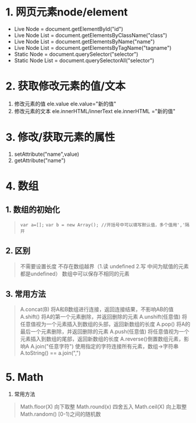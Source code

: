 # 1. 网页元素node/element
* Live Node = document.getElementById("id")
* Live Node List = document.getElementsByClassName("class")
* Live Node List = document.getElementsByName("name")
* Live Node List = document.getElementsByTagName("tagname")
* Static Node = document.querySelector("selector")
* Static Node List = document.querySelectorAll("selector")
# 2. 获取修改元素的值/文本
1. 修改元素的值 ele.value   ele.value="新的值"
2. 修改元素的文本 ele.innerHTML/innerText   ele.innerHTML ="新的值"
# 3. 修改/获取元素的属性
1. setAttribute("name",value)
2. getAttribute("name")
# 4. 数组
## 1. 数组的初始化
> ```var a=[];```
> ```var b = new Array(); //开括号中可以填写默认值，多个值用','隔开```
## 2. 区别
> 不需要设置长度
> 不存在数组越界（1.读 undefined 2.写 中间为赋值的元素都是undefined）
> 数组中可以保存不相同的元素
## 3. 常用方法
> A.concat(B) 将A和B数组进行连接，返回连接结果，不影响AB的值
> A.shift() 将A的第一个元素删除，并返回删除的元素
> A.unshift(任意值) 将任意值视为一个元素插入到数组的头部，返回新数组的长度
> A.pop() 将A的最后一个元素删除，并返回删除的元素
> A.push(任意值) 将任意值视为一个元素插入到数组的尾部，返回新数组的长度
> A.reverse()倒置数组元素，影响A
> A.join("任意字符") 使用指定的字符连接所有元素，数组→字符串
> A.toString() == a.join(",")
# 5. Math
1. 常用方法
> Math.floor(X) 向下取整
> Math.round(x) 四舍五入
> Math.ceil(X) 向上取整
> Math.random() [0-1)之间的随机数